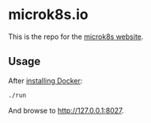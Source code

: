 # microk8s.io

This is the repo for the [microk8s website](microk8s.io).

## Usage

After [installing Docker](https://docs.docker.com/install/):

``` bash
./run
```

And browse to http://127.0.0.1:8027.
